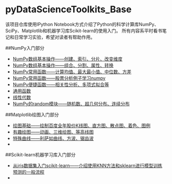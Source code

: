 # pyDataScienceToolkits_Base

该项目仓库使用IPython Notebook方式介绍了Python的科学计算库NumPy、SciPy、Matplotlib和机器学习库Scikit-learn的使用入门。
所有内容系平时看书笔记和日常学习实验，希望对读者有帮助作用。

##NumPy入门部分
* [NumPy数组基本操作——创建、索引、分片、改变维度](http://nbviewer.ipython.org/github/jasonding1354/pyDataScienceToolkits_Base/blob/master/NumPy/%281%29numpy_array_basis1.ipynb)
* [NumPy数组基本操作——组合、分割、属性、转换](http://nbviewer.ipython.org/github/jasonding1354/pyDataScienceToolkits_Base/blob/master/NumPy/%282%29numpy_array_basis2.ipynb)
* [NumPy常用函数——计算均值、最大最小值、中位数、方差](http://nbviewer.ipython.org/github/jasonding1354/pyDataScienceToolkits_Base/blob/master/NumPy/%283%29common_functions1.ipynb)
* [NumPy常用函数——股票分析例子学习numpy](http://nbviewer.ipython.org/github/jasonding1354/pyDataScienceToolkits_Base/blob/master/NumPy/%284%29common_functions2%E2%80%94%E2%80%94stock_analysis.ipynb)
* [NumPy便捷函数——相关性分析、多项式拟合等](http://nbviewer.ipython.org/github/jasonding1354/pyDataScienceToolkits_Base/blob/master/NumPy/%285%29convenience_function.ipynb)
* [通用函数](http://nbviewer.ipython.org/github/jasonding1354/pyDataScienceToolkits_Base/blob/master/NumPy/%286%29universal_functions.ipynb)
* [线性代数](http://nbviewer.ipython.org/github/jasonding1354/pyDataScienceToolkits_Base/blob/master/NumPy/%287%29linear_algebra.ipynb)
* [NumPy的random模块——随机数、超几何分布、连续分布](http://nbviewer.ipython.org/github/jasonding1354/pyDataScienceToolkits_Base/blob/master/NumPy/%288%29random_module.ipynb)

##Matplotlib绘图入门部分
* [绘图基础——绘制百度全年股价K线图、直方图、散点图、着色、图例](http://nbviewer.ipython.org/github/jasonding1354/pyDataScienceToolkits_Base/blob/master/Matplotlib/%281%29plot_base.ipynb)
* [有趣绘图——动画、三维绘图、等高线图](http://nbviewer.ipython.org/github/jasonding1354/pyDataScienceToolkits_Base/blob/master/Matplotlib/%282%29interesting_plot.ipynb)
* [特殊曲线——利萨如曲线、方波、锯齿波](http://nbviewer.ipython.org/github/jasonding1354/pyDataScienceToolkits_Base/blob/master/Matplotlib/%283%29special_curves_plot.ipynb)
* []()

##Scikit-learn机器学习库入门部分
* [从iris数据集入门scikit-learn——介绍使用KNN方法和sklearn进行模型训练预测的一般流程](http://nbviewer.ipython.org/github/jasonding1354/pyDataScienceToolkits_Base/blob/master/Scikit-learn/%281%29getting_started_with_iris.ipynb)
* []()